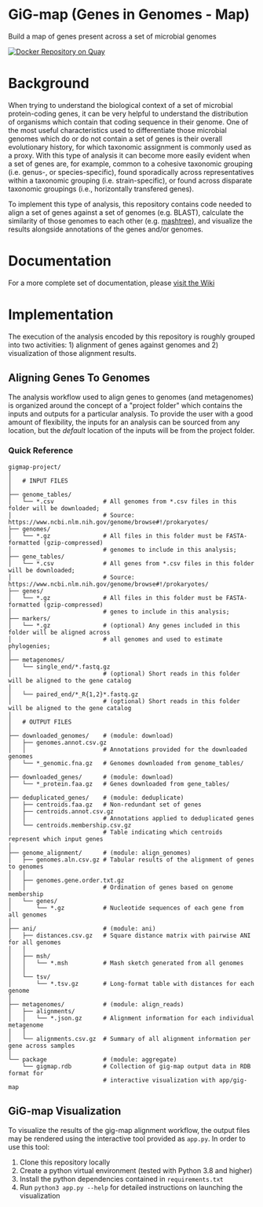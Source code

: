 # GiG-map (Genes in Genomes - Map)
Build a map of genes present across a set of microbial genomes

[![Docker Repository on Quay](https://quay.io/repository/hdc-workflows/gig-map/status "Docker Repository on Quay")](https://quay.io/repository/hdc-workflows/gig-map)

# Background

When trying to understand the biological context of a set of microbial protein-coding
genes, it can be very helpful to understand the distribution of organisms which contain
that coding sequence in their genome. One of the most useful characteristics used to
differentiate those microbial genomes which do or do not contain a set of genes is their
overall evolutionary history, for which taxonomic assignment is commonly used as a proxy.
With this type of analysis it can become more easily evident when a set of genes are,
for example, common to a cohesive taxonomic grouping (i.e. genus-, or species-specific),
found sporadically across representatives within a taxonomic grouping (i.e. strain-specific),
or found across disparate taxonomic groupings (i.e., horizontally transfered genes).

To implement this type of analysis, this repository contains code needed to align a set
of genes against a set of genomes (e.g. BLAST), calculate the similarity of those genomes
to each other (e.g. [mashtree](https://github.com/lskatz/mashtree)), and visualize the
results alongside annotations of the genes and/or genomes.

# Documentation

For a more complete set of documentation, please [visit the Wiki](https://github.com/FredHutch/gig-map/wiki)

# Implementation

The execution of the analysis encoded by this repository is roughly grouped into two
activities: 1) alignment of genes against genomes and 2) visualization of those alignment
results. 

## Aligning Genes To Genomes

The analysis workflow used to align genes to genomes (and metagenomes) is organized around
the concept of a "project folder" which contains the inputs and outputs for a particular
analysis. To provide the user with a good amount of flexibility, the inputs for an analysis
can be sourced from any location, but the _default_ location of the inputs will be from
the project folder.

### Quick Reference

```
gigmap-project/
│
│   # INPUT FILES
│
├── genome_tables/
│   └── *.csv              # All genomes from *.csv files in this folder will be downloaded;
│                          # Source: https://www.ncbi.nlm.nih.gov/genome/browse#!/prokaryotes/
├── genomes/
│   └── *.gz               # All files in this folder must be FASTA-formatted (gzip-compressed)
│                          # genomes to include in this analysis;
├── gene_tables/
│   └── *.csv              # All genes from *.csv files in this folder will be downloaded;
│                          # Source: https://www.ncbi.nlm.nih.gov/genome/browse#!/prokaryotes/
├── genes/
│   └── *.gz               # All files in this folder must be FASTA-formatted (gzip-compressed)
│                          # genes to include in this analysis;
├── markers/
│   └── *.gz               # (optional) Any genes included in this folder will be aligned across
│                          # all genomes and used to estimate phylogenies;
│
├── metagenomes/
│   └── single_end/*.fastq.gz
│                          # (optional) Short reads in this folder will be aligned to the gene catalog
│
│   └── paired_end/*_R{1,2}*.fastq.gz
│                          # (optional) Short reads in this folder will be aligned to the gene catalog
│
│   # OUTPUT FILES
│
├── downloaded_genomes/    # (module: download)
│   ├── genomes.annot.csv.gz
│   │                      # Annotations provided for the downloaded genomes
│   └── *_genomic.fna.gz   # Genomes downloaded from genome_tables/
│
├── downloaded_genes/      # (module: download)
│   └── *_protein.faa.gz   # Genes downloaded from gene_tables/
│
├── deduplicated_genes/    # (module: deduplicate)
│   ├── centroids.faa.gz   # Non-redundant set of genes 
│   ├── centroids.annot.csv.gz 
│   │                      # Annotations applied to deduplicated genes
│   └── centroids.membership.csv.gz
│                          # Table indicating which centroids represent which input genes
│
├── genome_alignment/      # (module: align_genomes)
│   ├── genomes.aln.csv.gz # Tabular results of the alignment of genes to genomes
│   │                      
│   ├── genomes.gene.order.txt.gz
│   │                      # Ordination of genes based on genome membership
│   └── genes/
│       └── *.gz           # Nucleotide sequences of each gene from all genomes
│ 
├── ani/                   # (module: ani)
│   ├── distances.csv.gz   # Square distance matrix with pairwise ANI for all genomes
│   │
│   ├── msh/
│   │   └── *.msh          # Mash sketch generated from all genomes
│   │
│   └── tsv/
│       └── *.tsv.gz       # Long-format table with distances for each genome
│
├── metagenomes/           # (module: align_reads)
│   ├── alignments/
│   │   └── *.json.gz      # Alignment information for each individual metagenome
│   │
│   └── alignments.csv.gz  # Summary of all alignment information per gene across samples
│
└── package                # (module: aggregate)
    └── gigmap.rdb         # Collection of gig-map output data in RDB format for
                           # interactive visualization with app/gig-map
```

## GiG-map Visualization

To visualize the results of the gig-map alignment workflow, the output files may be
rendered using the interactive tool provided as `app.py`. In order to use this tool:

1. Clone this repository locally
2. Create a python virtual environment (tested with Python 3.8 and higher)
3. Install the python dependencies contained in `requirements.txt`
4. Run `python3 app.py --help` for detailed instructions on launching the visualization

